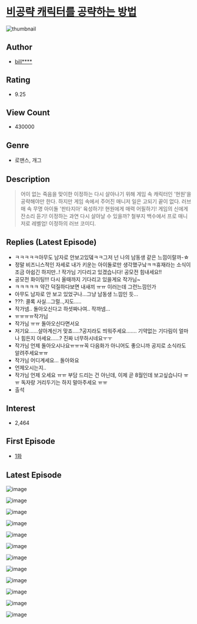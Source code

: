 # [비공략 캐릭터를 공략하는 방법](https://comic.naver.com/bestChallenge/list?titleId=744521)
![thumbnail](https://image-comic.pstatic.net/user_contents_data/challenge_comic/2020/11/19/325366/thumbnail_202x16445cbf9e6_c232_4ef0_a69c_bd0a9a459ea3_00002110.JPEG)

## Author
- [bill****](https://comic.naver.com/artistTitle?id=325366)

## Rating
- 9.25

## View Count
- 430000

## Genre
- 로맨스, 개그

## Description
> 어이 없는 죽음을 맞이한 이정하는 다시 살아나기 위해 게임 속 캐릭터인 '현원'을 공략해야만 한다. 하지만 게임 속에서 주어진 매니저 일은 고되기 끝이 없다. 러브매 속 무명 아이돌 '판타지아' 육성하기! 현원에게 매력 어필하기! 게임의 신에게 잔소리 듣기! 이정하는 과연 다시 살아날 수 있을까? 철부지 백수에서 프로 매니저로 레벨업! 이정하의 러브 코미디.

## Replies (Latest Episode)
- ㅋㅋㅋㅋㅋ아무도 남자로 안보고있뎈ㅋㅋ그저 넌 나의 남동생 같은 느낌이랄까-☆
- 정말 비즈니스적인 자세로 내가 키운는 아이돌로만 생각했구낰ㅋㅋ휴재라는 소식이 조금 아쉽긴 하지만..! 작가님 기다리고 있겠습니다! 공모전 힘내세요!!
- 공모전 화이팅!!! 다시 올때까지 기다리고 있을게요 작가님~
- ㅋㅋㅋㅋㅋ 약간 덕질하다보면 내새끼 ㅠㅠ 이러는데 그런느낌인가
- 아무도 남자로 안 보고 있었구나...그냥 남동생 느낌인 듯...
- ???: 콜록 사실...그럴..,지도.....
- 작가넴.. 돌아오신다고 하셧짜나여.. 작까넴...
- ㅠㅠㅠㅠ작가님
- 작가님 ㅠㅠ 돌아오신다면서요
- 저기요......살아계신거 맞죠.....?공지라도 띄워주세요....... 기약없는 기다림이 얼마나 힘든지 아세요......? 진짜 너무하시네요ㅜㅜ
- 작가님 언제 돌아오시나요ㅠㅠㅠ꼭 다음화가 아니어도 좋으니까 공지로 소식라도 알려주세요ㅠㅠ
- 작가님 어디계세요... 돌아와요
- 언제오시는지..
- 작가님 언제 오세요 ㅠㅠ 부담 드리는 건 아닌데, 이제 곧 8월인데 보고싶습니다 ㅠㅠ 독자랑 거리두기는 하지 말아주세요 ㅠㅠ
- 출석

## Interest
- 2,464

## First Episode
- [1화](https://comic.naver.com/bestChallenge/detail?titleId=744521&no=1)

## Latest Episode
![image](https://image-comic.pstatic.net/user_contents_data/challenge_comic/2021/01/20/325366/upload_3834875776569979233.jpeg)

![image](https://image-comic.pstatic.net/user_contents_data/challenge_comic/2021/01/20/325366/upload_3474580096880436792.jpeg)

![image](https://image-comic.pstatic.net/user_contents_data/challenge_comic/2021/01/20/325366/upload_7234013787650537314.jpeg)

![image](https://image-comic.pstatic.net/user_contents_data/challenge_comic/2021/01/20/325366/upload_3486174471979676261.jpeg)

![image](https://image-comic.pstatic.net/user_contents_data/challenge_comic/2021/01/20/325366/upload_4050816763596793145.jpeg)

![image](https://image-comic.pstatic.net/user_contents_data/challenge_comic/2021/01/20/325366/upload_3702628712675959349.jpeg)

![image](https://image-comic.pstatic.net/user_contents_data/challenge_comic/2021/01/20/325366/upload_3631647556882543415.jpeg)

![image](https://image-comic.pstatic.net/user_contents_data/challenge_comic/2021/01/20/325366/upload_3846981395296957235.jpeg)

![image](https://image-comic.pstatic.net/user_contents_data/challenge_comic/2021/01/20/325366/upload_3617008650527649840.jpeg)

![image](https://image-comic.pstatic.net/user_contents_data/challenge_comic/2021/01/20/325366/upload_4135773633919792738.jpeg)

![image](https://image-comic.pstatic.net/user_contents_data/challenge_comic/2021/01/20/325366/upload_3761128442757658423.jpeg)

![image](https://image-comic.pstatic.net/user_contents_data/challenge_comic/2021/01/20/325366/upload_7149857355920978531.jpeg)
